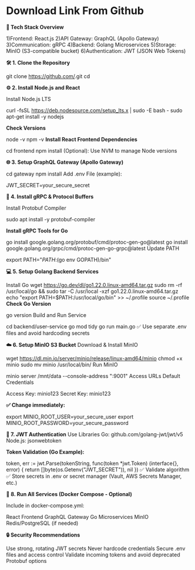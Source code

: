 # Download Link From Github #

**🚀 Tech Stack Overview**

1)Frontend: React.js
2)API Gateway: GraphQL (Apollo Gateway)
3)Communication: gRPC
4)Backend: Golang Microservices
5)Storage: MinIO (S3-compatible bucket)
6)Authentication: JWT (JSON Web Tokens)

**🛠️ 1. Clone the Repository**

git clone https://github.com/<your-repo>.git
cd <your-repo>

**⚙️ 2. Install Node.js and React**

Install Node.js LTS

curl -fsSL https://deb.nodesource.com/setup_lts.x | sudo -E bash -
sudo apt-get install -y nodejs

**Check Versions**

node -v
npm -v
**Install React Frontend Dependencies**

cd frontend
npm install
(Optional): Use NVM to manage Node versions

**🌐 3. Setup GraphQL Gateway (Apollo Gateway)**

cd gateway
npm install
Add .env File (example):

JWT_SECRET=your_secure_secret

**🔌 4. Install gRPC & Protocol Buffers**

Install Protobuf Compiler

sudo apt install -y protobuf-compiler

**Install gRPC Tools for Go**

go install google.golang.org/protobuf/cmd/protoc-gen-go@latest
go install google.golang.org/grpc/cmd/protoc-gen-go-grpc@latest
Update PATH

export PATH="$PATH:$(go env GOPATH)/bin"

**💻 5. Setup Golang Backend Services**

Install Go
wget https://go.dev/dl/go1.22.0.linux-amd64.tar.gz
sudo rm -rf /usr/local/go && sudo tar -C /usr/local -xzf go1.22.0.linux-amd64.tar.gz
echo "export PATH=$PATH:/usr/local/go/bin" >> ~/.profile
source ~/.profile
**Check Go Version**

go version
Build and Run Service

cd backend/user-service
go mod tidy
go run main.go
✅ Use separate .env files and avoid hardcoding secrets

**☁️ 6. Setup MinIO S3 Bucket**
Download & Install MinIO

wget https://dl.min.io/server/minio/release/linux-amd64/minio
chmod +x minio
sudo mv minio /usr/local/bin/
Run MinIO

minio server /mnt/data --console-address ":9001"
Access URLs
Default Credentials

Access Key: minio123
Secret Key: minio123

**✅ Change immediately:**

export MINIO_ROOT_USER=your_secure_user
export MINIO_ROOT_PASSWORD=your_secure_password

**🔐 7. JWT Authentication**
Use Libraries
Go: github.com/golang-jwt/jwt/v5
Node.js: jsonwebtoken

**Token Validation (Go Example):**

token, err := jwt.Parse(tokenString, func(token *jwt.Token) (interface{}, error) {
    return []byte(os.Getenv("JWT_SECRET")), nil
})
✅ Validate algorithm
✅ Store secrets in .env or secret manager (Vault, AWS Secrets Manager, etc.)

**🐳 8. Run All Services (Docker Compose - Optional)**

Include in docker-compose.yml:

React Frontend
GraphQL Gateway
Go Microservices
MinIO
Redis/PostgreSQL (if needed)

**🔒 Security Recommendations**

Use strong, rotating JWT secrets
Never hardcode credentials
Secure .env files and access control
Validate incoming tokens and avoid deprecated Protobuf options

